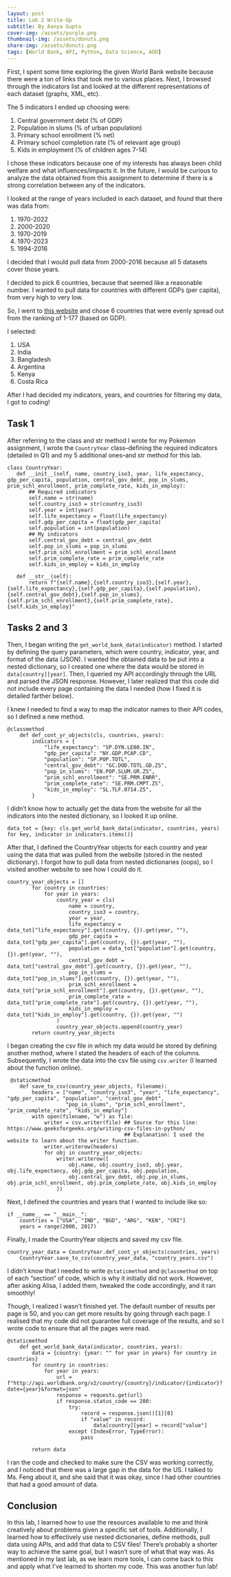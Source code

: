 ```yaml
---
layout: post
title: Lab 2 Write-Up
subtitle: By Aanya Gupta
cover-img: /assets/purple.png
thumbnail-img: /assets/donuts.png
share-img: /assets/donuts.png
tags: [World Bank, API, Python, Data Science, AOD]
---
```


First, I spent some time exploring the given World Bank website because there were a ton of links that took me to various places. Next, I browsed through the indicators list and looked at the different representations of each dataset (graphs, XML, etc). 

The 5 indicators I ended up choosing were:

1. Central government debt (% of GDP)
1. Population in slums (% of urban population)
1. Primary school enrollment (% net)
1. Primary school completion rate (% of relevant age group)
1. Kids in employment (% of children ages 7-14)

I chose these indicators because one of my interests has always been child welfare and what influences/impacts it. In the future, I would be curious to analyze the data obtained from this assignment to determine if there is a strong correlation between any of the indicators. 

I looked at the range of years included in each dataset, and found that there was data from:

1. 1970-2022
1. 2000-2020
1. 1970-2019
1. 1970-2023
1. 1994-2016

I decided that I would pull data from 2000-2016 because all 5 datasets cover those years. 

I decided to pick 6 countries, because that seemed like a reasonable number. I wanted to pull data for countries with different GDPs (per capita), from very high to very low. 

So, I went to [this website](https://www.worldometers.info/gdp/gdp-by-country/) and chose 6 countries that were evenly spread out from the ranking of 1-177 (based on GDP). 

I selected:

1. USA
1. India
1. Bangladesh
1. Argentina
1. Kenya
1. Costa Rica

After I had decided my indicators, years, and countries for filtering my data, I got to coding! 

## Task 1

After referring to the class and str method I wrote for my Pokemon assignment, I wrote the `CountryYear` class–defining the required indicators (detailed in Q1) and my 5 additional ones–and str method for this lab. 

```
class CountryYear:
   def __init__(self, name, country_iso3, year, life_expectancy, gdp_per_capita, population, central_gov_debt, pop_in_slums, prim_schl_enrollment, prim_complete_rate, kids_in_employ):
       ## Required indicators
       self.name = str(name)
       self.country_iso3 = str(country_iso3)
       self.year = int(year)
       self.life_expectancy = float(life_expectancy)
       self.gdp_per_capita = float(gdp_per_capita)
       self.population = int(population)
       ## My indicators
       self.central_gov_debt = central_gov_debt
       self.pop_in_slums = pop_in_slums
       self.prim_schl_enrollment = prim_schl_enrollment
       self.prim_complete_rate = prim_complete_rate
       self.kids_in_employ = kids_in_employ

   def __str__(self):
       return f"{self.name},{self.country_iso3},{self.year},{self.life_expectancy},{self.gdp_per_capita},{self.population},{self.central_gov_debt},{self.pop_in_slums},{self.prim_schl_enrollment},{self.prim_complete_rate},{self.kids_in_employ}"
```  

## Tasks 2 and 3

Then, I began writing the `get_world_bank_data(indicator)` method. I started by defining the query parameters, which were country, indicator, year, and format of the data (JSON). I wanted the obtained data to be put into a nested dictionary, so I created one where the data would be stored in `data[country][year]`. Then, I queried my API accordingly through the URL and parsed the JSON response. However, I later realized that this code did not include every page containing the data I needed (how I fixed it is detailed farther below). 

I knew I needed to find a way to map the indicator names to their API codes, so I defined a new method. 

```
@classmethod
    def def_cont_yr_objects(cls, countries, years):
        indicators = {
            "life_expectancy": "SP.DYN.LE00.IN",
            "gdp_per_capita": "NY.GDP.PCAP.CD",
            "population": "SP.POP.TOTL",
            "central_gov_debt": "GC.DOD.TOTL.GD.ZS",
            "pop_in_slums": "EN.POP.SLUM.UR.ZS",
            "prim_schl_enrollment": "SE.PRM.ENRR",
            "prim_complete_rate": "SE.PRM.CMPT.ZS",
            "kids_in_employ": "SL.TLF.0714.ZS",
        }
```

I didn’t know how to actually get the data from the website for all the indicators into the nested dictionary, so I looked it up online. 

```
data_tot = {key: cls.get_world_bank_data(indicator, countries, years) for key, indicator in indicators.items()}
```

After that, I defined the CountryYear objects for each country and year using the data that was pulled from the website (stored in the nested dictionary). I forgot how to pull data from nested dictionaries (oops), so I visited another website to see how I could do it. 

```
country_year_objects = []
        for country in countries:
            for year in years:
                country_year = cls(
                    name = country,
                    country_iso3 = country,
                    year = year,
                    life_expectancy = data_tot["life_expectancy"].get(country, {}).get(year, ""),
                    gdp_per_capita = data_tot["gdp_per_capita"].get(country, {}).get(year, ""),
                    population = data_tot["population"].get(country, {}).get(year, ""),
                    central_gov_debt = data_tot["central_gov_debt"].get(country, {}).get(year, ""),
                    pop_in_slums = data_tot["pop_in_slums"].get(country, {}).get(year, ""),
                    prim_schl_enrollment = data_tot["prim_schl_enrollment"].get(country, {}).get(year, ""),
                    prim_complete_rate = data_tot["prim_complete_rate"].get(country, {}).get(year, ""),
                    kids_in_employ = data_tot["kids_in_employ"].get(country, {}).get(year, "")
                )
                country_year_objects.append(country_year)
        return country_year_objects
```

I began creating the csv file in which my data would be stored by defining another method, where I stated the headers of each of the columns. Subsequently, I wrote the data into the csv file using `csv.writer` (I learned about the function online). 

```
 @staticmethod
    def save_to_csv(country_year_objects, filename):
        headers = ["name", "country_iso3", "year", "life_expectancy", "gdp_per_capita", "population", "central_gov_debt",
                   "pop_in_slums", "prim_schl_enrollment", "prim_complete_rate", "kids_in_employ"]
        with open(filename, "w") as file:
            writer = csv.writer(file) ## Source for this line: https://www.geeksforgeeks.org/writing-csv-files-in-python/ 
                                      ## Explanation: I used the website to learn about the writer function. 
            writer.writerow(headers)
            for obj in country_year_objects:
                writer.writerow([
                    obj.name, obj.country_iso3, obj.year, obj.life_expectancy, obj.gdp_per_capita, obj.population,
                    obj.central_gov_debt, obj.pop_in_slums, obj.prim_schl_enrollment, obj.prim_complete_rate, obj.kids_in_employ
                ])
```

Next, I defined the countries and years that I wanted to include like so: 

```
if __name__ == "__main__":
    countries = ["USA", "IND", "BGD", "ARG", "KEN", "CRI"]
    years = range(2000, 2017)
```

Finally, I made the CountryYear objects and saved my csv file. 

```
country_year_data = CountryYear.def_cont_yr_objects(countries, years)
    CountryYear.save_to_csv(country_year_data, "country_years.csv")
```

I didn’t know that I needed to write `@staticmethod` and `@classmethod` on top of each “section” of code, which is why it initially did not work. However, after asking Alisa, I added them, tweaked the code accordingly, and it ran smoothly!

Though, I realized I wasn’t finished yet. The default number of results per page is 50, and you can get more results by going through each page. I realised that my code did not guarantee full coverage of the results, and so I wrote code to ensure that all the pages were read. 

```
@staticmethod
    def get_world_bank_data(indicator, countries, years):
        data = {country: {year: "" for year in years} for country in countries}
        for country in countries:
            for year in years:
                url = f"http://api.worldbank.org/v2/country/{country}/indicator/{indicator}?date={year}&format=json"
                response = requests.get(url)
                if response.status_code == 200:
                    try:
                        record = response.json()[1][0] 
                        if "value" in record:
                            data[country][year] = record["value"] 
                    except (IndexError, TypeError):
                        pass

        return data
```

I ran the code and checked to make sure the CSV was working correctly, and I noticed that there was a large gap in the data for the US. I talked to Ms. Feng about it, and she said that it was okay, since I had other countries that had a good amount of data. 

## Conclusion

In this lab, I learned how to use the resources available to me and think creatively about problems given a specific set of tools. Additionally, I learned how to effectively use nested dictionaries, define methods, pull data using APIs, and add that data to CSV files! There’s probably a shorter way to achieve the same goal, but I wasn’t sure of what that way was. As mentioned in my last lab, as we learn more tools, I can come back to this and apply what I've learned to shorten my code. This was another fun lab!
